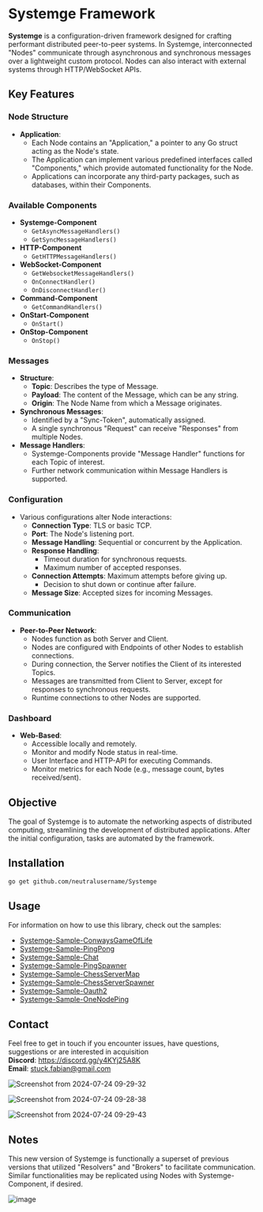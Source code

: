 # Systemge Framework

**Systemge** is a configuration-driven framework designed for crafting performant distributed peer-to-peer systems. In Systemge, interconnected "Nodes" communicate through asynchronous and synchronous messages over a lightweight custom protocol. Nodes can also interact with external systems through HTTP/WebSocket APIs.

## Key Features

### Node Structure
- **Application**:
  - Each Node contains an "Application," a pointer to any Go struct acting as the Node's state.
  - The Application can implement various predefined interfaces called "Components," which provide automated functionality for the Node.
  - Applications can incorporate any third-party packages, such as databases, within their Components.

### Available Components
- **Systemge-Component**
  - `GetAsyncMessageHandlers()`
  - `GetSyncMessageHandlers()`
- **HTTP-Component**
  - `GetHTTPMessageHandlers()`
- **WebSocket-Component**
  - `GetWebsocketMessageHandlers()`
  - `OnConnectHandler()`
  - `OnDisconnectHandler()`
- **Command-Component**
  - `GetCommandHandlers()`
- **OnStart-Component**
  - `OnStart()`
- **OnStop-Component**
  - `OnStop()`

### Messages
- **Structure**:
  - **Topic**: Describes the type of Message.
  - **Payload**: The content of the Message, which can be any string.
  - **Origin**: The Node Name from which a Message originates.
- **Synchronous Messages**:
  - Identified by a "Sync-Token", automatically assigned.
  - A single synchronous "Request" can receive "Responses" from multiple Nodes.
- **Message Handlers**:
  - Systemge-Components provide "Message Handler" functions for each Topic of interest.
  - Further network communication within Message Handlers is supported.

### Configuration
- Various configurations alter Node interactions:
  - **Connection Type**: TLS or basic TCP.
  - **Port**: The Node's listening port.
  - **Message Handling**: Sequential or concurrent by the Application.
  - **Response Handling**: 
    - Timeout duration for synchronous requests.
    - Maximum number of accepted responses.
  - **Connection Attempts**: Maximum attempts before giving up.
    - Decision to shut down or continue after failure.
  - **Message Size**: Accepted sizes for incoming Messages.

### Communication
- **Peer-to-Peer Network**:
  - Nodes function as both Server and Client.
  - Nodes are configured with Endpoints of other Nodes to establish connections.
  - During connection, the Server notifies the Client of its interested Topics.
  - Messages are transmitted from Client to Server, except for responses to synchronous requests.
  - Runtime connections to other Nodes are supported.

### Dashboard
- **Web-Based**:
  - Accessible locally and remotely.
  - Monitor and modify Node status in real-time.
  - User Interface and HTTP-API for executing Commands.
  - Monitor metrics for each Node (e.g., message count, bytes received/sent).

## Objective

The goal of Systemge is to automate the networking aspects of distributed computing, streamlining the development of distributed applications. After the initial configuration, tasks are automated by the framework.

## Installation

```sh
go get github.com/neutralusername/Systemge
```


## Usage

For information on how to use this library, check out the samples:
- [Systemge-Sample-ConwaysGameOfLife](https://github.com/neutralusername/Systemge-Sample-ConwaysGameOfLife)
- [Systemge-Sample-PingPong](https://github.com/neutralusername/Systemge-Sample-PingPong)
- [Systemge-Sample-Chat](https://github.com/neutralusername/Systemge-Sample-Chat)
- [Systemge-Sample-PingSpawner](https://github.com/neutralusername/Systemge-Sample-PingSpawner)
- [Systemge-Sample-ChessServerMap](https://github.com/neutralusername/SystemgeSampleChessServerMap)
- [Systemge-Sample-ChessServerSpawner](https://github.com/neutralusername/Systemge-Sample-ChessServerSpawner)
- [Systemge-Sample-Oauth2](https://github.com/neutralusername/SystemgeSampleOauth2)
- [Systemge-Sample-OneNodePing](https://github.com/neutralusername/SystemgeSampleOneNodePing)

## Contact

Feel free to get in touch if you encounter issues, have questions, suggestions or are interested in acquisition  
**Discord**: https://discord.gg/y4KYj25A8K  
**Email**: stuck.fabian@gmail.com  

![Screenshot from 2024-07-24 09-29-32](https://github.com/user-attachments/assets/ca0951cc-220f-4131-ac65-edbb718bf13c)

![Screenshot from 2024-07-24 09-28-38](https://github.com/user-attachments/assets/548d891b-bc64-48eb-b97b-8022ca0c17d8)

![Screenshot from 2024-07-24 09-29-43](https://github.com/user-attachments/assets/66fe338c-33d8-4794-93c1-ff89f779793e)



## Notes
This new version of Systemge is functionally a superset of previous versions that utilized "Resolvers" and "Brokers" to facilitate communication.  
Similar functionalities may be replicated using Nodes with Systemge-Component, if desired.

![image](https://github.com/user-attachments/assets/9205eff6-698b-46c6-b180-835d2d3fafab)
